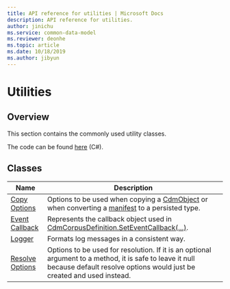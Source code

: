 ```yaml
---
title: API reference for utilities | Microsoft Docs
description: API reference for utilities.
author: jinichu
ms.service: common-data-model
ms.reviewer: deonhe 
ms.topic: article
ms.date: 10/18/2019
ms.author: jibyun
---
```


# Utilities

## Overview

This section contains the commonly used utility classes. 

The code can be found [here](https://github.com/microsoft/CDM/tree/master/objectModel/CSharp/Microsoft.CommonDataModel.ObjectModel/Utilities) (C#).

## Classes
|Name|Description|
|---|---|
|[Copy Options](copyoptions.md)|Options to be used when copying a [CdmObject](../cdm/cdmobject.md) or when converting a [manifest](../cdm/manifest.md) to a persisted type.|
|[Event Callback](callback.md)|Represents the callback object used in [CdmCorpusDefinition.SetEventCallback(...)](../cdm/corpus.md#methods).|
|[Logger](logger.md)|Formats log messages in a consistent way.| 
|[Resolve Options](resolveoptions.md)|Options to be used for resolution. If it is an optional argument to a method, it is safe to leave it null because default resolve options would just be created and used instead.|

